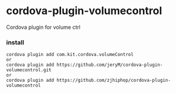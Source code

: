 # cordova-plugin-volumecontrol
Cordova plugin for volume ctrl


### install 

```
cordova plugin add com.kit.cordova.volumeControl
or 
cordova plugin add https://github.com/jeryM/cordova-plugin-volumecontrol.git
or
cordova plugin add https://github.com/zjhiphop/cordova-plugin-volumecontrol
```

